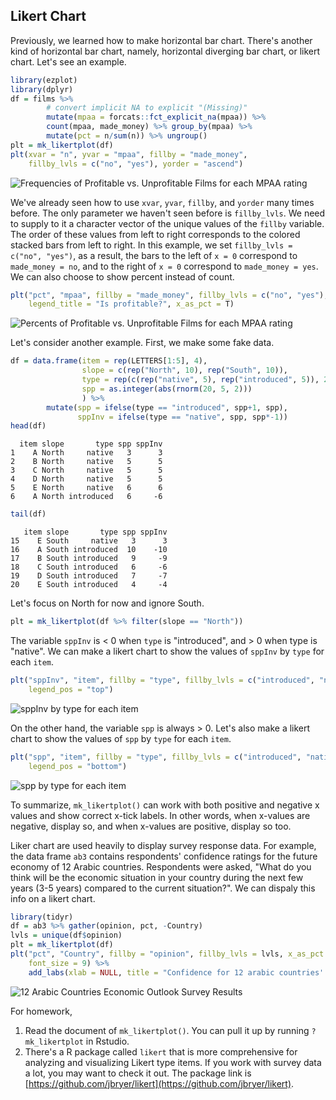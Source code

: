 ## Likert Chart

Previously, we learned how to make horizontal bar chart. There's another kind of
horizontal bar chart, namely, horizontal diverging bar chart, or likert chart. 
Let's see an example.

```r
library(ezplot)
library(dplyr)
df = films %>% 
        # convert implicit NA to explicit "(Missing)"
        mutate(mpaa = forcats::fct_explicit_na(mpaa)) %>% 
        count(mpaa, made_money) %>% group_by(mpaa) %>%
        mutate(pct = n/sum(n)) %>% ungroup()
plt = mk_likertplot(df)
plt(xvar = "n", yvar = "mpaa", fillby = "made_money", 
    fillby_lvls = c("no", "yes"), yorder = "ascend")
```

![Frequencies of Profitable vs. Unprofitable Films for each MPAA rating](images/likert_mpaa_cnt-1.png)

We've already seen how to use `xvar`, `yvar`, `fillby`, and `yorder` many times 
before. The only parameter we haven't seen before is `fillby_lvls`. We need to 
supply to it a character vector of the unique values of the `fillby` variable.
The order of these values from left to right corresponds to the colored stacked
bars from left to right. In this example, we set `fillby_lvls = c("no", "yes")`,
as a result, the bars to the left of `x = 0` correspond to `made_money = no`, 
and to the right of `x = 0` correspond to `made_money = yes`. We can also choose 
to show percent instead of count.

```r
plt("pct", "mpaa", fillby = "made_money", fillby_lvls = c("no", "yes"), 
    legend_title = "Is profitable?", x_as_pct = T)
```

![Percents of Profitable vs. Unprofitable Films for each MPAA rating](images/likert_mpaa_pct-1.png)


Let's consider another example. First, we make some fake data.

```r
df = data.frame(item = rep(LETTERS[1:5], 4),
                slope = c(rep("North", 10), rep("South", 10)),
                type = rep(c(rep("native", 5), rep("introduced", 5)), 2),
                spp = as.integer(abs(rnorm(20, 5, 2)))
                ) %>% 
        mutate(spp = ifelse(type == "introduced", spp+1, spp),
               sppInv = ifelse(type == "native", spp, spp*-1))
head(df)
```

```
  item slope       type spp sppInv
1    A North     native   3      3
2    B North     native   5      5
3    C North     native   5      5
4    D North     native   5      5
5    E North     native   6      6
6    A North introduced   6     -6
```

```r
tail(df)
```

```
   item slope       type spp sppInv
15    E South     native   3      3
16    A South introduced  10    -10
17    B South introduced   9     -9
18    C South introduced   6     -6
19    D South introduced   7     -7
20    E South introduced   4     -4
```

Let's focus on North for now and ignore South. 

```r
plt = mk_likertplot(df %>% filter(slope == "North"))
```

The variable `sppInv` is < 0 when `type` is "introduced", and > 0 when type is 
"native". We can make a likert chart to show the values of `sppInv` by `type` for
each `item`.

```r
plt("sppInv", "item", fillby = "type", fillby_lvls = c("introduced", "native"),
    legend_pos = "top")
```

![sppInv by type for each item](images/likert_north_sppInv-1.png)

On the other hand, the variable `spp` is always > 0. Let's also make a likert 
chart to show the values of `spp` by `type` for each `item`.

```r
plt("spp", "item", fillby = "type", fillby_lvls = c("introduced", "native"),
    legend_pos = "bottom")
```

![spp by type for each item](images/likert_north_spp-1.png)

To summarize, `mk_likertplot()` can work with both positive and negative x values
and show correct x-tick labels. In other words, when x-values are negative, 
display so, and when x-values are positive, display so too. 

Liker chart are used heavily to display survey response data. For example, 
the data frame `ab3` contains respondents' confidence ratings for the 
future economy of 12 Arabic countries. Respondents were asked, 
"What do you think will be the economic situation in 
your country during the next few years (3-5 years) compared to the current 
situation?". We can dispaly this info on a likert chart. 

```r
library(tidyr)
df = ab3 %>% gather(opinion, pct, -Country)
lvls = unique(df$opinion)
plt = mk_likertplot(df)
plt("pct", "Country", fillby = "opinion", fillby_lvls = lvls, x_as_pct = T,
    font_size = 9) %>%
    add_labs(xlab = NULL, title = "Confidence for 12 arabic countries' economy")
```

![12 Arabic Countries Economic Outlook Survey Results](images/likert_ab3-1.png)


For homework,

1. Read the document of `mk_likertplot()`. You can pull it up by running 
`?mk_likertplot` in Rstudio. 
2. There's a R package called `likert` that is more comprehensive for analyzing
and visualizing Likert type items. If you work with survey data a lot, you may
want to check it out. The package link is [https://github.com/jbryer/likert](https://github.com/jbryer/likert).
